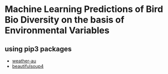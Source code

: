 # Machine Learning Predictions of Bird Bio Diversity on the basis of Environmental Variables

## using pip3 packages

- [weather-au](https://pypi.org/project/weather-au/)
- [beautifulsoup4](https://pypi.org/project/beautifulsoup4/)
